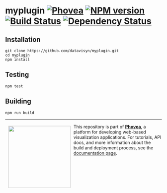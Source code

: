 myplugin [![Phovea][phovea-image]][phovea-url] [![NPM version][npm-image]][npm-url] [![Build Status][travis-image]][travis-url] [![Dependency Status][daviddm-image]][daviddm-url]
=====================



Installation
------------

```
git clone https://github.com/datavisyn/myplugin.git
cd myplugin
npm install
```

Testing
-------

```
npm test
```

Building
--------

```
npm run build
```



***

<a href="https://caleydo.org"><img src="http://caleydo.org/assets/images/logos/caleydo.svg" align="left" width="200px" hspace="10" vspace="6"></a>
This repository is part of **[Phovea](http://phovea.caleydo.org/)**, a platform for developing web-based visualization applications. For tutorials, API docs, and more information about the build and deployment process, see the [documentation page](http://phovea.caleydo.org).


[phovea-image]: https://img.shields.io/badge/Phovea-Client%20Plugin-F47D20.svg
[phovea-url]: https://phovea.caleydo.org
[npm-image]: https://badge.fury.io/js/myplugin.svg
[npm-url]: https://npmjs.org/package/myplugin
[travis-image]: https://travis-ci.org/datavisyn/myplugin.svg?branch=master
[travis-url]: https://travis-ci.org/datavisyn/myplugin
[daviddm-image]: https://david-dm.org/datavisyn/myplugin/status.svg
[daviddm-url]: https://david-dm.org/datavisyn/myplugin
